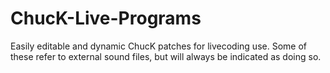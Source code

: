 # ChucK-Live-Programs
Easily editable and dynamic ChucK patches for livecoding use. Some of these refer to external sound files, but will always be indicated as doing so.
